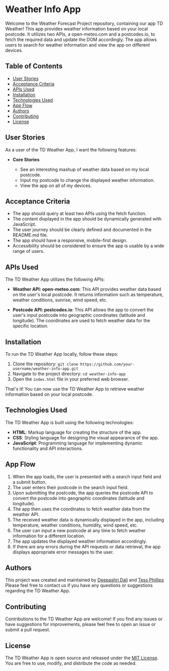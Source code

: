 # Weather Info App

Welcome to the Weather Forecast Project repository, containing our app TD Weather! This app provides weather information based on your local postcode. It utilizes two APIs, a open-meteo.com and a postcodes.io, to fetch the required data and update the DOM accordingly. The app allows users to search for weather information and view the app on different devices.

## Table of Contents

- [User Stories](#user-stories)
- [Acceptance Criteria](#acceptance-criteria)
- [APIs Used](#apis-used)
- [Installation](#installation)
- [Technologies Used](#technologies-used)
- [App Flow](#app-flow)
- [Authors](#authors)
- [Contributing](#contributing)
- [License](#license)

## User Stories <a name="user-stories"></a>

As a user of the TD Weather App, I want the following features:

- **Core Stories**

  - See an interesting mashup of weather data based on my local postcode.
  - Input my postcode to change the displayed weather information.
  - View the app on all of my devices.

<!-- - **Stretch Stories**

  - See a loading indicator when data is being fetched.
  - Receive error messages when something goes wrong. -->

## Acceptance Criteria <a name="acceptance-criteria"></a>

- The app should query at least two APIs using the fetch function.
- The content displayed in the app should be dynamically generated with JavaScript.
- The user journey should be clearly defined and documented in the README.md file.
- The app should have a responsive, mobile-first design.
- Accessibility should be considered to ensure the app is usable by a wide range of users.

## APIs Used <a name="apis-used"></a>

The TD Weather App utilizes the following APIs:

- **Weather API: open-meteo.com**: This API provides weather data based on the user's local postcode. It returns information such as temperature, weather conditions, sunrise, wind speed, etc.

- **Postcode API: postcodes.io**: This API allows the app to convert the user's input postcode into geographic coordinates (latitude and longitude). The coordinates are used to fetch weather data for the specific location.


## Installation <a name="installation"></a>

To run the TD Weather App locally, follow these steps:

1. Clone the repository: `git clone https://github.com/your-username/weather-info-app.git`
2. Navigate to the project directory: `cd weather-info-app`
3. Open the `index.html` file in your preferred web browser.

That's it! You can now use the TD Weather App to retrieve weather information based on your local postcode.

## Technologies Used <a name="technologies-used"></a>

The TD Weather App is built using the following technologies:

- **HTML**: Markup language for creating the structure of the app.
- **CSS**: Styling language for designing the visual appearance of the app.
- **JavaScript**: Programming language for implementing dynamic functionality and API interactions.

## App Flow <a name="app-flow"></a>

1. When the app loads, the user is presented with a search input field and a submit button.
2. The user enters their postcode in the search input field.
3. Upon submitting the postcode, the app queries the postcode API to convert the postcode into geographic coordinates (latitude and longitude).
4. The app then uses the coordinates to fetch weather data from the weather API.
5. The received weather data is dynamically displayed in the app, including temperature, weather conditions, humidity, wind speed, etc.
6. The user can input a new postcode at any time to fetch weather information for a different location.
7. The app updates the displayed weather information accordingly.
8. If there are any errors during the API requests or data retrieval, the app displays appropriate error messages to the user.

## Authors <a name="authors"></a>

This project was created and maintained by [Deepashri Dali](https://github.com/DeepsDali) and [Tess Phillips](https://github.com/tess-phillips) Please feel free to contact us if you have any questions or suggestions regarding the TD Weather App.

## Contributing <a name="contributing"></a>

Contributions to the TD Weather App are welcome! If you find any issues or have suggestions for improvements, please feel free to open an issue or submit a pull request.

## License <a name="license"></a>

The TD Weather App is open source and released under the [MIT License](https://mit-license.org/). You are free to use, modify, and distribute the code as needed.
